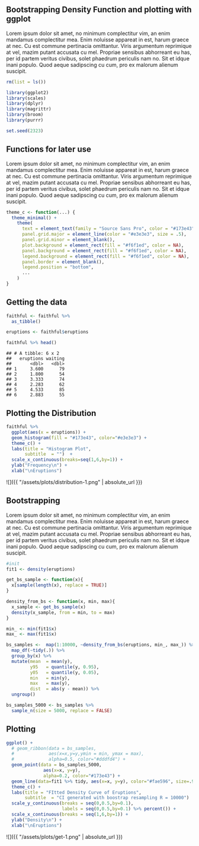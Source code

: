 Bootstrapping Density Function and plotting with ggplot
-------------------------------------------------------

Lorem ipsum dolor sit amet, no minimum complectitur vim, an enim mandamus complectitur mea. Enim noluisse appareat in est, harum graece at nec. Cu est commune pertinacia omittantur. Viris argumentum reprimique at vel, mazim putant accusata cu mel. Propriae sensibus abhorreant eu has, per id partem veritus civibus, solet phaedrum periculis nam no. Sit et idque inani populo. Quod aeque sadipscing cu cum, pro ex malorum alienum suscipit.

``` r
rm(list = ls())

library(ggplot2)
library(scales)
library(dplyr)
library(magrittr)
library(broom)
library(purrr)

set.seed(2323)
```

Functions for later use
-----------------------

Lorem ipsum dolor sit amet, no minimum complectitur vim, an enim mandamus complectitur mea. Enim noluisse appareat in est, harum graece at nec. Cu est commune pertinacia omittantur. Viris argumentum reprimique at vel, mazim putant accusata cu mel. Propriae sensibus abhorreant eu has, per id partem veritus civibus, solet phaedrum periculis nam no. Sit et idque inani populo. Quod aeque sadipscing cu cum, pro ex malorum alienum suscipit.

``` r
theme_c <- function(...) {
  theme_minimal() +
    theme(
      text = element_text(family = "Source Sans Pro", color = "#173e43", size=12),
      panel.grid.major = element_line(color = "#e3e3e3", size = .5),
      panel.grid.minor = element_blank(),
      plot.background = element_rect(fill = "#f6f1ed", color = NA), 
      panel.background = element_rect(fill = "#f6f1ed", color = NA), 
      legend.background = element_rect(fill = "#f6f1ed", color = NA),
      panel.border = element_blank(),
      legend.position = "bottom",
      ...
    )
}
```

Getting the data
----------------

``` r
faithful <- faithful %>%
  as_tibble()

eruptions <- faithful$eruptions

faithful %>% head()
```

    ## # A tibble: 6 x 2
    ##   eruptions waiting
    ##       <dbl>   <dbl>
    ## 1     3.600      79
    ## 2     1.800      54
    ## 3     3.333      74
    ## 4     2.283      62
    ## 5     4.533      85
    ## 6     2.883      55

Plotting the Distribution
-------------------------

``` r
faithful %>% 
  ggplot(aes(x = eruptions)) +
  geom_histogram(fill = "#173e43", color="#e3e3e3") +
  theme_c() +
  labs(title = "Histogram Plot",
       subtitle  = "")  +
  scale_x_continuous(breaks=seq(1,6,by=1)) +
  ylab("Frequency\n") +
  xlab("\nEruptions")
```

![]({{ "/assets/plots/distribution-1.png" | absolute_url }})

Bootstrapping
-------------

Lorem ipsum dolor sit amet, no minimum complectitur vim, an enim mandamus complectitur mea. Enim noluisse appareat in est, harum graece at nec. Cu est commune pertinacia omittantur. Viris argumentum reprimique at vel, mazim putant accusata cu mel. Propriae sensibus abhorreant eu has, per id partem veritus civibus, solet phaedrum periculis nam no. Sit et idque inani populo. Quod aeque sadipscing cu cum, pro ex malorum alienum suscipit.

``` r
#init
fit1 <- density(eruptions)

get_bs_sample <- function(x){
  x[sample(length(x), replace = TRUE)]
}

density_from_bs <- function(x, min, max){
  x_sample <- get_bs_sample(x)
  density(x_sample, from = min, to = max)
}

min_ <- min(fit1$x)
max_ <- max(fit1$x)

bs_samples <-  map(1:10000, ~density_from_bs(eruptions, min_, max_)) %>%
  map_df(~tidy(.)) %>% 
  group_by(x) %>% 
  mutate(mean  = mean(y),
         y95   = quantile(y, 0.95),
         y05   = quantile(y, 0.05),
         min   = min(y),
         max   = max(y),
         dist  = abs(y - mean)) %>% 
  ungroup()

bs_samples_5000 <- bs_samples %>% 
  sample_n(size = 5000, replace = FALSE)
```

Plotting
--------

``` r
ggplot() +
  # geom_ribbon(data = bs_samples,
  #             aes(x=x,y=y,ymin = min, ymax = max),
  #             alpha=0.5, color="#dddfd4") +
  geom_point(data = bs_samples_5000,
              aes(x=x, y=y),
              alpha=0.2, color="#173e43") +
  geom_line(data=fit1 %>% tidy, aes(x=x, y=y), color="#fae596", size=.9) +
  theme_c() +
  labs(title = "FItted Density Curve of Eruptions",
       subtitle  = "CI generated with boostrap resampling R = 10000")  +
  scale_y_continuous(breaks = seq(0,0.5,by=0.1),
                     labels = seq(0,0.5,by=0.1) %>% percent()) +
  scale_x_continuous(breaks = seq(1,6,by=1)) +
  ylab("Density\n") +
  xlab("\nEruptions")
```

![]({{ "/assets/plots/get-1.png" | absolute_url }})
